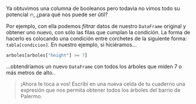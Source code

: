 Ya obtuvimos una columna de booleanos pero todavía no vimos todo su potencial 🔥, ¿para qué nos puede ser útil?

Por ejemplo, con ella podemos _filtrar_ datos de nuestro `DataFrame` original y obtener uno nuevo, con sólo las filas que cumplan la condición. La forma de hacerlo es colocando una condición entre corchetes de la siguiente forma: `tabla[condicion]`. En nuestro ejemplo, si hiciéramos...

```python
arboles[arboles["height"] >= 7]
```

...obtendríamos un nuevo `DataFrame` con todos los árboles que miden 7 o más metros de alto..


> ¡Ahora te toca a vos! Escribí en una nueva celda de tu cuaderno una expresión que nos permita obtener todos los árboles del barrio de Palermo.
